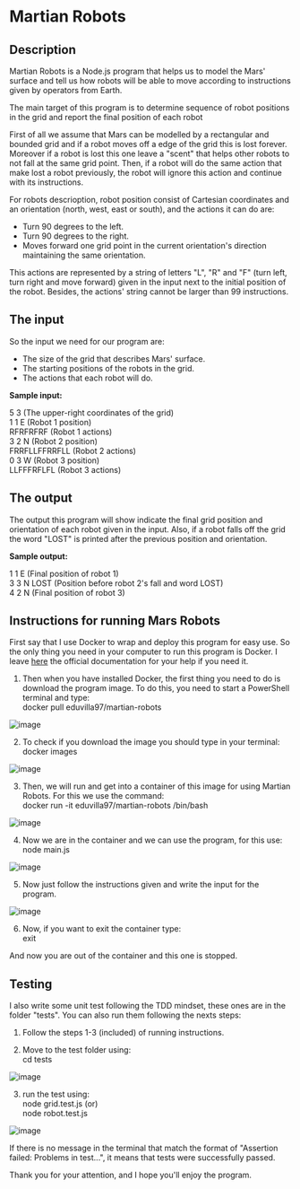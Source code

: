 # Martian Robots

## Description

Martian Robots is a Node.js program that helps us to model the Mars' surface and tell us how robots will
be able to move according to instructions given by operators from Earth.

The main target of this program is to determine sequence of robot positions in the grid and report the final
position of each robot

First of all we assume that Mars can be modelled by a rectangular and bounded grid and if a robot moves off
a edge of the grid this is lost forever. Moreover if a robot is lost this one leave a "scent" that helps other
robots to not fall at the same grid point. Then, if a robot will do the same action that make lost a robot previously,
 the robot will ignore this action and continue with its instructions.

For robots descrioption, robot position consist of Cartesian coordinates and an orientation (north, west, east or south), and the
actions it can do are:

- Turn 90 degrees to the left.
- Turn 90 degrees to the right.
- Moves forward one grid point in the current orientation's direction maintaining the same orientation.

This actions are represented by a string of letters "L", "R" and "F" (turn left, turn right and move forward) given
in the input next to the initial position of the robot. Besides, the actions' string cannot be larger than 99 instructions.

## The input

So the input we need for our program are:

- The size of the grid that describes Mars' surface.
- The starting positions of the robots in the grid.
- The actions that each robot will do.

**Sample input:**

5 3 (The upper-right coordinates of the grid)  
1 1 E (Robot 1 position)  
RFRFRFRF (Robot 1 actions)  
3 2 N (Robot 2 position)  
FRRFLLFFRRFLL (Robot 2 actions)  
0 3 W (Robot 3 position)  
LLFFFRFLFL (Robot 3 actions)

## The output

The output this program will show indicate the final grid position and orientation of each robot given in the input.
Also, if a robot falls off the grid the word "LOST" is printed after the previous position and orientation.

**Sample output:**

1 1 E (Final position of robot 1)  
3 3 N LOST (Position before robot 2's fall and word LOST)  
4 2 N (Final position of robot 3)  

## Instructions for running Mars Robots

First say that I use Docker to wrap and deploy this program for easy use. So the only thing you need in your computer 
to run this program is Docker. I leave [here](https://docs.docker.com/get-docker/) the official documentation for your help if you need it.

1. Then when you have installed Docker, the first thing you need to do is download the program image. To do this, you need
to start a PowerShell terminal and type:  
docker pull eduvilla97/martian-robots

![image](https://user-images.githubusercontent.com/32673341/138676835-c043231f-9778-4372-ae64-6313b5c68cf5.png)


2. To check if you download the image you should type in your terminal:  
docker images

![image](https://user-images.githubusercontent.com/32673341/138676734-8c337b4c-372c-481f-b812-a2f9ae6f3081.png)

3. Then, we will run and get into a container of this image for using Martian Robots. For this we use the command:  
docker run -it eduvilla97/martian-robots /bin/bash

![image](https://user-images.githubusercontent.com/32673341/138677454-80df56bf-5262-4975-afb8-8888206b1c7c.png)


4. Now we are in the container and we can use the program, for this use:  
node main.js

![image](https://user-images.githubusercontent.com/32673341/138677661-3f441992-fbee-4919-814a-fbc4a787a20b.png)

5. Now just follow the instructions given and write the input for the program.

![image](https://user-images.githubusercontent.com/32673341/138677868-592a9c58-59d1-4522-876b-97d2955ca0c3.png)

6. Now, if you want to exit the container type:  
exit

And now you are out of the container and this one is stopped.

## Testing

I also write some unit test following the TDD mindset, these ones are in the folder "tests".
You can also run them following the nexts steps:

1. Follow the steps 1-3 (included) of running instructions.

2. Move to the test folder using:  
cd tests

![image](https://user-images.githubusercontent.com/32673341/138679565-f705fc1d-59ba-4294-8a26-b1fc653d756a.png)

3. run the test using:  
node grid.test.js (or)  
node robot.test.js

![image](https://user-images.githubusercontent.com/32673341/138679768-6ed91b04-8cc2-4651-8319-d3bdd3b73e96.png)

If there is no message in the terminal that match the format of "Assertion failed: Problems in test...", it means
that tests were successfully passed.

Thank you for your attention, and I hope you'll enjoy the program.

